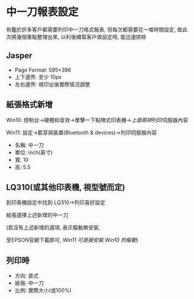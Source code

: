 # 中一刀報表設定

有鑑於許多客戶都需要列印中一刀格式報表, 但每次都需要花一堆時間設定, 故此次將幾個重點整理出來, 以利後續幫客戶做設定時, 能迅速排除

## Jasper

- Page Format: 595*396
- 上下邊界: 至少 10px
- 左右邊界: 視印出後實際情況調整

## 紙張格式新增

Win10: 控制台->硬體和音效->單擊一下點陣式印表機->*上面那排*列印伺服器內容

Win11: 設定->藍芽與裝置(Bluetooth & devices)->列印伺服器內容

- 名稱: 中一刀
- 單位: inch(英寸)
- 寬: 10
- 高: 5.5

## LQ310(或其他印表機, 視型號而定)

到印表機設定中找到 LQ310->列印喜好設定

紙張選擇上述新增的中一刀

(若沒有上述新增的選項, 表示驅動無安裝, 

至EPSON官網下載即可, *Win11 可直接安裝 Win10 的驅動*)

## 列印時

- 方向: 直式
- 紙張: 中一刀
- 比例: 實際大小(或100%)
